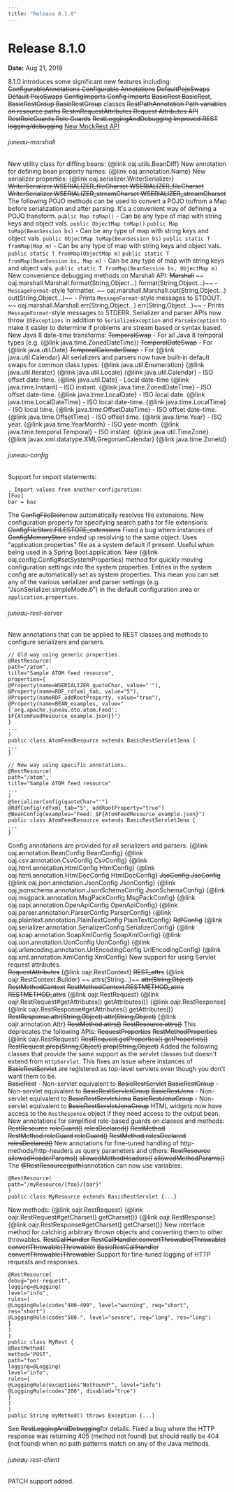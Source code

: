 ```yaml
---
title: "Release 8.1.0"
---
```


# Release 8.1.0

**Date:** Aug 21, 2019

8.1.0 introduces some significant new features including:
~~ConfigurableAnnotations Configurable Annotations~~
~~DefaultPojoSwaps Default PojoSwaps~~
~~ConfigImports Config Imports~~
~~BasicRest BasicRest~~, ~~BasicRestGroup BasicRestGroup~~ classes
~~RestPathAnnotation Path variables on resource paths~~
~~RestmRequestAttributes Request Attributes API~~
~~RestRoleGuards Role Guards~~
~~RestLoggingAndDebugging Improved REST logging/debugging~~
[New MockRest API](#juneau-rest-mock)
###### juneau-marshall

New utility class for diffing beans: 
\{@link oaj.utils.BeanDiff\}
New annotation for defining bean property names: 
\{@link oaj.annotation.Name\}
New serializer properties:
\{@link oaj.serializer.WriterSerializer\}
~~WriterSerializer.WSERIALIZER_fileCharset WSERIALIZER_fileCharset~~
~~WriterSerializer.WSERIALIZER_streamCharset WSERIALIZER_streamCharset~~
The following POJO methods can be used to convert a POJO to/from a Map before serialization and after parsing.
It's a convenient way of defining a POJO transform.
`public Map toMap()` -  Can be any type of map with string keys and object vals. 
`public ObjectMap toMap()`
`public Map toMap(BeanSession bs)` -  Can be any type of map with string keys and object vals. 
`public ObjectMap toMap(BeanSession bs)`
`public static T fromMap(Map m)` -  Can be any type of map with string keys and object vals. 
`public static T fromMap(ObjectMap m)`
`public static T fromMap(BeanSession bs, Map m)` -  Can be any type of map with string keys and object vals. 
`public static T fromMap(BeanSession bs, ObjectMap m)`
New convenience debugging methods on Marshall API:
~~Marshall~~
~~ oaj.marshall.Marshall.format(String,Object...) format(String,Object...)~~ - `MessageFormat`-style formatter.
~~ oaj.marshall.Marshall.out(String,Object...) out(String,Object...)~~ - Prints `MessageFormat`-style messages to STDOUT.
~~ oaj.marshall.Marshall.err(String,Object...) err(String,Object...)~~ - Prints `MessageFormat`-style messages to STDERR.
Serializer and parser APIs now throw `IOExceptions` in addition to `SerializeException` and `ParseException` to make it
easier to determine if problems are stream based or syntax based.
New Java 8 date-time transforms:
~~TemporalSwap~~ - For all Java 8 temporal types (e.g. \{@link java.time.ZonedDateTime\})
~~TemporalDateSwap~~ - For \{@link java.util.Date\}
~~TemporalCalendarSwap~~ - For \{@link java.util.Calendar\}
All serializers and parsers now have built-in default swaps for common class types:
\{@link java.util.Enumeration\}
\{@link java.util.Iterator\}
\{@link java.util.Locale\}
\{@link java.util.Calendar\} - ISO offset date-time.
\{@link java.util.Date\} - Local date-time
\{@link java.time.Instant\} - ISO instant.
\{@link java.time.ZonedDateTime\} - ISO offset date-time.
\{@link java.time.LocalDate\} - ISO local date.
\{@link java.time.LocalDateTime\} - ISO local date-time.
\{@link java.time.LocalTime\} - ISO local time.
\{@link java.time.OffsetDateTime\} - ISO offset date-time.
\{@link java.time.OffsetTime\} - ISO offset time.
\{@link java.time.Year\} - ISO year.
\{@link java.time.YearMonth\} - ISO year-month.
\{@link java.time.temporal.Temporal\} - ISO instant.
\{@link java.util.TimeZone\}
\{@link javax.xml.datatype.XMLGregorianCalendar\}
\{@link java.time.ZoneId\}
###### juneau-config

Support for import statements:

```text
. Import values from another configuration:
[Foo]
bar = baz
```


The ~~ConfigFileStore~~now automatically resolves file extensions.
New configuration property for specifying search paths for file extensions:
~~ConfigFileStore.FILESTORE_extensions~~
Fixed a bug where instances of ~~ConfigMemoryStore~~ ended up resolving to the same object.
Uses "application.properties" file as a system default if present.
Useful when being used in a Spring Boot application.
New \{@link oaj.config.Config#setSystemProperties\} method for quickly moving configuration settings into the 
system properties.
Entries in the system config are automatically set as system properties.
This mean you can set any of the various serializer and parser settings (e.g. "JsonSerializer.simpleMode.b")
in the default configuration area or `application.properties`.
###### juneau-rest-server

New annotations that can be applied to REST classes and methods to configure serializers and parsers.

```text
// Old way using generic properties.
@RestResource(
path="/atom",
title="Sample ATOM feed resource",
properties={
@Property(name=WSERIALIZER_quoteChar, value="'"),
@Property(name=RDF_rdfxml_tab, value="5"),
@Property(nameRDF_addRootProperty, value="true"),
@Property(name=BEAN_examples, value="{'org.apache.juneau.dto.atom.Feed': $F{AtomFeedResource_example.json}}")
}
...
)
public class AtomFeedResource extends BasicRestServletJena {
...
}
```


```text
// New way using specific annotations.
@RestResource(
path="/atom",
title="Sample ATOM feed resource"
...
)
@SerializerConfig(quoteChar="'")
@RdfConfig(rdfxml_tab="5", addRootProperty="true")
@BeanConfig(examples="Feed: $F{AtomFeedResource_example.json}")
public class AtomFeedResource extends BasicRestServletJena {
...
}
```


Config annotations are provided for all serializers and parsers:
\{@link oaj.annotation.BeanConfig BeanConfig\}
\{@link oaj.csv.annotation.CsvConfig CsvConfig\}
\{@link oaj.html.annotation.HtmlConfig HtmlConfig\}
\{@link oaj.html.annotation.HtmlDocConfig HtmlDocConfig\}
~~JsoConfig JsoConfig~~
\{@link oaj.json.annotation.JsonConfig JsonConfig\}
\{@link oaj.jsonschema.annotation.JsonSchemaConfig JsonSchemaConfig\}
\{@link oaj.msgpack.annotation.MsgPackConfig MsgPackConfig\}
\{@link oaj.oapi.annotation.OpenApiConfig OpenApiConfig\}
\{@link oaj.parser.annotation.ParserConfig ParserConfig\}
\{@link oaj.plaintext.annotation.PlainTextConfig PlainTextConfig\}
~~RdfConfig~~
\{@link oaj.serializer.annotation.SerializerConfig SerializerConfig\}
\{@link oaj.soap.annotation.SoapXmlConfig SoapXmlConfig\}
\{@link oaj.uon.annotation.UonConfig UonConfig\}
\{@link oaj.urlencoding.annotation.UrlEncodingConfig UrlEncodingConfig\}
\{@link oaj.xml.annotation.XmlConfig XmlConfig\}
New support for using Servlet request attributes.  
~~RequestAttributes~~
\{@link oajr.RestContext\}
~~REST_attrs~~
\{@link oajr.RestContext.Builder\}
~~ attrs(String...)~~
~~attr(String,Object)~~
~~RestMethodContext~~
~~RestMethodContext.RESTMETHOD_attrs RESTMETHOD_attrs~~
\{@link oajr.RestRequest\}
\{@link oajr.RestRequest#getAttributes() getAttributes()\}
\{@link oajr.RestResponse\}
\{@link oajr.RestResponse#getAttributes() getAttributes()\}
~~RestResponse.attr(String,Object) attr(String,Object)~~
\{@link oajr.annotation.Attr\}
~~RestMethod.attrs()~~
~~RestResource.attrs()~~
This deprecates the following APIs:
~~RequestProperties~~
~~RestMethodProperties~~
\{@link oajr.RestRequest\}
~~RestRequest.getProperties() getProperties()~~
~~RestRequest.prop(String,Object) prop(String,Object)~~
Added the following classes that provide the same support as the servlet classes but doesn't extend from `HttpServlet`.
This fixes an issue where instances of ~~BasicRestServlet~~ are registered as top-level servlets even though
you don't want them to be.  
~~BasicRest~~ - Non-servlet equivalent to ~~BasicRestServlet~~
~~BasicRestGroup~~ - Non-servlet equivalent to ~~BasicRestServletGroup~~
~~BasicRestJena~~ - Non-servlet equivalent to ~~BasicRestServletJena~~
~~BasicRestJenaGroup~~ - Non-servlet equivalent to ~~BasicRestServletJenaGroup~~
HTML widgets now have access to the `RestResponse` object if they need access to the output bean.
New annotations for simplified role-based guards on classes and methods:
~~RestResource~~ 
~~roleGuard()~~
~~rolesDeclared()~~
~~RestMethod~~
~~RestMethod.roleGuard roleGuard()~~
~~RestMethod.rolesDeclared rolesDeclared()~~
New annotations for fine-tuned handling of http-methods/http-headers as query parameters and others:
~~RestResource~~ 
~~allowedHeaderParams()~~
~~allowedMethodHeaders()~~
~~allowedMethodParams()~~
The ~~@RestResource(path)~~annotation can now use variables:

```text
@RestResource(
path="/myResource/{foo}/{bar}"
)
public class MyResource extends BasicRestServlet {...}
```		

New methods:
\{@link oajr.RestRequest\}
\{@link oajr.RestRequest#getCharset() getCharset()\}
\{@link oajr.RestResponse\}
\{@link oajr.RestResponse#getCharset() getCharset()\}
New interface method for catching arbitrary thrown objects and converting them to other throwables.
~~RestCallHandler~~
~~RestCallHandler.convertThrowable(Throwable) convertThrowable(Throwable)~~
~~BasicRestCallHandler~~
~~convertThrowable(Throwable)~~
Support for fine-tuned logging of HTTP requests and responses. 

```text
@RestResource(
debug="per-request",
logging=@Logging(
level="info",
rules={
@LoggingRule(codes"400-499", level="warning", req="short", res="short")
@LoggingRule(codes"500-", level="severe", req="long", res="long")
}
)
)
public class MyRest {
@RestMethod(
method="POST", 
path="foo"
logging=@Logging(
level="info",
rules={
@LoggingRule(exceptions"NotFound*", level="info")
@LoggingRule(codes"200", disabled="true")
}
)
)
public String myMethod() throws Exception {...}
```		

See ~~RestLoggingAndDebugging~~for details.
Fixed a bug where the HTTP response was returning 405 (method not found) but should really be 404 (not found)
when no path patterns match on any of the Java methods.
###### juneau-rest-client

PATCH support added.
